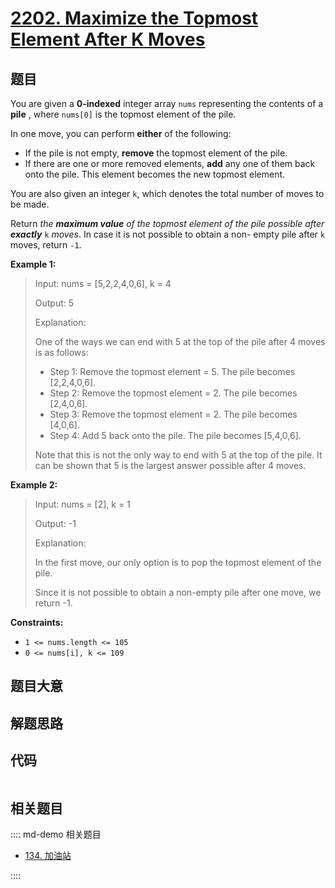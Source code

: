 # [2202. Maximize the Topmost Element After K Moves](https://leetcode.com/problems/maximize-the-topmost-element-after-k-moves/)

## 题目

You are given a **0-indexed** integer array `nums` representing the contents
of a **pile** , where `nums[0]` is the topmost element of the pile.

In one move, you can perform **either** of the following:

  * If the pile is not empty, **remove** the topmost element of the pile.
  * If there are one or more removed elements, **add** any one of them back onto the pile. This element becomes the new topmost element.

You are also given an integer `k`, which denotes the total number of moves to
be made.

Return _the **maximum value** of the topmost element of the pile possible
after **exactly**_ `k` _moves_. In case it is not possible to obtain a non-
empty pile after `k` moves, return `-1`.



**Example 1:**

> Input: nums = [5,2,2,4,0,6], k = 4
> 
> Output: 5
> 
> Explanation:
> 
> One of the ways we can end with 5 at the top of the pile after 4 moves is as follows:
> - Step 1: Remove the topmost element = 5. The pile becomes [2,2,4,0,6].
> - Step 2: Remove the topmost element = 2. The pile becomes [2,4,0,6].
> - Step 3: Remove the topmost element = 2. The pile becomes [4,0,6].
> - Step 4: Add 5 back onto the pile. The pile becomes [5,4,0,6].
> 
> Note that this is not the only way to end with 5 at the top of the pile. It can be shown that 5 is the largest answer possible after 4 moves.

**Example 2:**

> Input: nums = [2], k = 1
> 
> Output: -1
> 
> Explanation: 
> 
> In the first move, our only option is to pop the topmost element of the pile.
> 
> Since it is not possible to obtain a non-empty pile after one move, we return -1.

**Constraints:**

  * `1 <= nums.length <= 105`
  * `0 <= nums[i], k <= 109`


## 题目大意

## 解题思路

## 代码

```javascript

```

## 相关题目

:::: md-demo 相关题目
- [134. 加油站](https://leetcode.com/problems/gas-station)

::::
